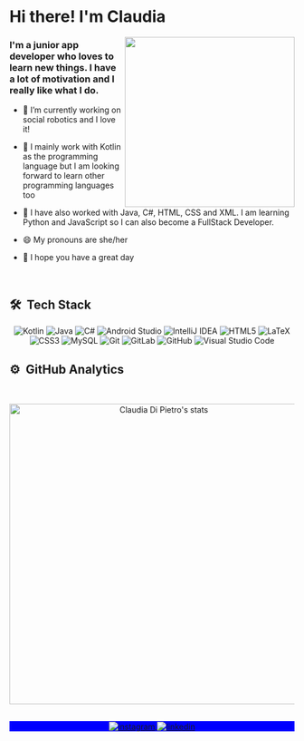 <h1 align="left">Hi there! I'm Claudia</h1>
<img align="right" width="300em" height="300em" src="https://github.com/claudiadipietro/claudiadipietro/blob/main/editedgif.gif?raw=true"/>

### I'm a junior app developer who loves to learn new things. I have a lot of motivation and I really like what I do.


- 🔭 I’m currently working on social robotics and I love it!


- 🌱 I mainly work with Kotlin as the programming language but I am looking forward to learn other programming languages too


- :open_hands: I have also worked with Java, C#, HTML, CSS and XML. I am learning Python and JavaScript so I can also become a FullStack Developer.


- 😄 My pronouns are she/her


- :blossom: I hope you have a great day

<br>

## 🛠 &nbsp;Tech Stack
<div align="center">
  
  
![Kotlin](https://img.shields.io/badge/kotlin-%230095D5.svg?style=for-the-badge&logo=kotlin&logoColor=white)
![Java](https://img.shields.io/badge/java-%23ED8B00.svg?style=for-the-badge&logo=java&logoColor=white)
![C#](https://img.shields.io/badge/c%23-%23239120.svg?style=for-the-badge&logo=c-sharp&logoColor=white)
![Android Studio](https://img.shields.io/badge/Android%20Studio-3DDC84.svg?style=for-the-badge&logo=android-studio&logoColor=white)
![IntelliJ IDEA](https://img.shields.io/badge/IntelliJIDEA-000000.svg?style=for-the-badge&logo=intellij-idea&logoColor=white)
![HTML5](https://img.shields.io/badge/html5-%23E34F26.svg?style=for-the-badge&logo=html5&logoColor=white)
![LaTeX](https://img.shields.io/badge/latex-%23008080.svg?style=for-the-badge&logo=latex&logoColor=white)
![CSS3](https://img.shields.io/badge/css3-%231572B6.svg?style=for-the-badge&logo=css3&logoColor=white)
![MySQL](https://img.shields.io/badge/mysql-%2300f.svg?style=for-the-badge&logo=mysql&logoColor=white)
![Git](https://img.shields.io/badge/git-%23F05033.svg?style=for-the-badge&logo=git&logoColor=white)
![GitLab](https://img.shields.io/badge/gitlab-%23181717.svg?style=for-the-badge&logo=gitlab&logoColor=white)
![GitHub](https://img.shields.io/badge/github-%23121011.svg?style=for-the-badge&logo=github&logoColor=white)
![Visual Studio Code](https://img.shields.io/badge/Visual%20Studio%20Code-0078d7.svg?style=for-the-badge&logo=visual-studio-code&logoColor=white)

</div>


## ⚙️ &nbsp;GitHub Analytics
<br>

<p align="center">
<img width="530em" src="https://github-readme-stats.vercel.app/api?username=claudiadipietro&show_icons=true&theme=nightowl" alt="Claudia Di Pietro's stats"/>
</p>

##

<p align="center" style="background:blue">
  <a href="https://www.instagram.com/claudiadi.p/">
 <img align="center" src="https://img.shields.io/badge/-Instagram-05122A?style=flat&logo=instagram" alt="instagram"/>
</a>
<a href="https://www.linkedin.com/in/claudiadipietro/">
  <img align="center" src="https://img.shields.io/badge/-LinkedIn-05122A?style=flat&logo=linkedin" alt="linkedin"/>
</a>
</p>
                                                                                                                


